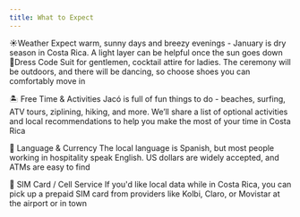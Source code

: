 ```yaml
---
title: What to Expect
---
```

<p>
☀️Weather
Expect warm, sunny days and breezy evenings - January is dry season in Costa Rica. A light layer can be helpful once the sun goes down
<br>
👗Dress Code
Suit for gentlemen, cocktail attire for ladies. The ceremony will be outdoors, and there will be dancing, so choose shoes you can comfortably move in
<br>

🏝 Free Time & Activities
Jacó is full of fun things to do - beaches, surfing, ATV tours, ziplining, hiking, and more. We’ll share a list of optional activities and local recommendations to help you make the most of your time in Costa Rica
<br>

💬 Language & Currency
The local language is Spanish, but most people working in hospitality speak English. US dollars are widely accepted, and ATMs are easy to find
<br>

📱 SIM Card / Cell Service
If you'd like local data while in Costa Rica, you can pick up a prepaid SIM card from providers like Kolbi, Claro, or Movistar at the airport or in town
</p>
